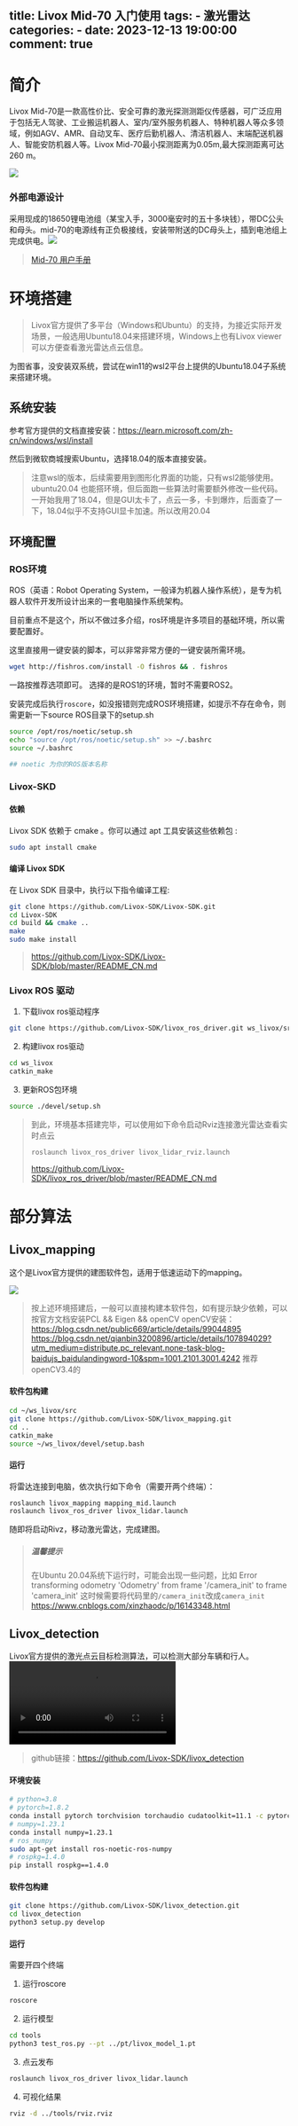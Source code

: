 title: Livox Mid-70 入门使用
tags: 
    - 激光雷达
categories:
    - 
date: 2023-12-13 19:00:00
comment: true
---

# 简介

Livox Mid-70是一款高性价比、安全可靠的激光探测测距仪传感器，可广泛应用于包括无人驾驶、工业搬运机器人、室内/室外服务机器人、特种机器人等众多领域，例如AGV、AMR、自动叉车、医疗后勤机器人、清洁机器人、末端配送机器人、智能安防机器人等。Livox Mid-70最小探测距离为0.05m,最大探测距离可达260 m。

![](2023-12-13-17-03-39.png)

### 外部电源设计

采用现成的18650锂电池组（某宝入手，3000毫安时的五十多块钱），带DC公头和母头。mid-70的电源线有正负极接线，安装带附送的DC母头上，插到电池组上完成供电。![](2023-12-19-14-23-46.png)

> [Mid-70 用户手册](https://terra-1-g.djicdn.com/65c028cd298f4669a7f0e40e50ba1131/Download/Mid-70/new/Livox%20Mid-70%20User%20Manual_CHS_v1.2.pdf)

# 环境搭建

> Livox官方提供了多平台（Windows和Ubuntu）的支持，为接近实际开发场景，一般选用Ubuntu18.04来搭建环境，Windows上也有Livox viewer可以方便查看激光雷达点云信息。

为图省事，没安装双系统，尝试在win11的wsl2平台上提供的Ubuntu18.04子系统来搭建环境。

## 系统安装

参考官方提供的文档直接安装：https://learn.microsoft.com/zh-cn/windows/wsl/install

然后到微软商城搜索Ubuntu，选择18.04的版本直接安装。

> 注意wsl的版本，后续需要用到图形化界面的功能，只有wsl2能够使用。
> ubuntu20.04 也能搭环境，但后面跑一些算法时需要额外修改一些代码。
> 一开始我用了18.04，但是GUI太卡了，点云一多，卡到爆炸，后面查了一下，18.04似乎不支持GUI显卡加速。所以改用20.04

## 环境配置

### ROS环境

ROS（英语：Robot Operating System，一般译为机器人操作系统），是专为机器人软件开发所设计出来的一套电脑操作系统架构。

目前重点不是这个，所以不做过多介绍，ros环境是许多项目的基础环境，所以需要配置好。

这里直接用一键安装的脚本，可以非常非常方便的一键安装所需环境。

``` bash
wget http://fishros.com/install -O fishros && . fishros
```
一路按推荐选项即可。
选择的是ROS1的环境，暂时不需要ROS2。

安装完成后执行`roscore`，如没报错则完成ROS环境搭建，如提示不存在命令，则需更新一下source ROS目录下的setup.sh

``` bash
source /opt/ros/noetic/setup.sh
echo "source /opt/ros/noetic/setup.sh" >> ~/.bashrc
source ~/.bashrc

## noetic 为你的ROS版本名称
```
>
### Livox-SKD

#### 依赖

Livox SDK 依赖于 cmake 。你可以通过 apt 工具安装这些依赖包 :

``` bash
sudo apt install cmake
```

#### 编译 Livox SDK
在 Livox SDK 目录中，执行以下指令编译工程:

``` bash
git clone https://github.com/Livox-SDK/Livox-SDK.git
cd Livox-SDK
cd build && cmake ..
make
sudo make install
```
> https://github.com/Livox-SDK/Livox-SDK/blob/master/README_CN.md

### Livox ROS 驱动

1. 下载livox ros驱动程序
``` bash
git clone https://github.com/Livox-SDK/livox_ros_driver.git ws_livox/src
```

2. 构建livox ros驱动
``` bash
cd ws_livox
catkin_make
```

3. 更新ROS包环境
``` bash
source ./devel/setup.sh
```

> 到此，环境基本搭建完毕，可以使用如下命令启动Rviz连接激光雷达查看实时点云
> ```
> roslaunch livox_ros_driver livox_lidar_rviz.launch
> ```
> 
> https://github.com/Livox-SDK/livox_ros_driver/blob/master/README_CN.md

# 部分算法

## Livox_mapping

这个是Livox官方提供的建图软件包，适用于低速运动下的mapping。

![](<mid40_hall (1).gif>)

> 按上述环境搭建后，一般可以直接构建本软件包，如有提示缺少依赖，可以按官方文档安装PCL && Eigen && openCV
> openCV安装：https://blog.csdn.net/public669/article/details/99044895
> https://blog.csdn.net/qianbin3200896/article/details/107894029?utm_medium=distribute.pc_relevant.none-task-blog-baidujs_baidulandingword-10&spm=1001.2101.3001.4242
> 推荐openCV3.4的

#### 软件包构建

``` bash
cd ~/ws_livox/src
git clone https://github.com/Livox-SDK/livox_mapping.git
cd ..
catkin_make
source ~/ws_livox/devel/setup.bash
```

#### 运行

将雷达连接到电脑，依次执行如下命令（需要开两个终端）：
``` bash
roslaunch livox_mapping mapping_mid.launch
roslaunch livox_ros_driver livox_lidar.launch
```

随即将启动Rivz，移动激光雷达，完成建图。

> ##### 温馨提示
> 在Ubuntu 20.04系统下运行时，可能会出现一些问题，比如
> Error transforming odometry 'Odometry' from frame '/camera_init' to frame 'camera_init'
> 这时候需要将代码里的`/camera_init`改成`camera_init`
> https://www.cnblogs.com/xinzhaodc/p/16143348.html

## Livox_detection

Livox官方提供的激光点云目标检测算法，可以检测大部分车辆和行人。
![](https://vdn.vzuu.com/SD/ae6cb25e-aba3-11ec-a4b6-020179c7da27.mp4?disable_local_cache=1&bu=078babd7&c=avc.0.0&f=mp4&expiration=1716816311&auth_key=1716816311-0-0-2939c4e6e6990f152598ba5d289315d4&v=ali&pu=078babd7)

> github链接：https://github.com/Livox-SDK/livox_detection

#### 环境安装

``` bash
# python=3.8
# pytorch=1.8.2
conda install pytorch torchvision torchaudio cudatoolkit=11.1 -c pytorch-lts -c nvidia
# numpy=1.23.1
conda install numpy=1.23.1
# ros_numpy
sudo apt-get install ros-noetic-ros-numpy
# rospkg=1.4.0
pip install rospkg==1.4.0
```

#### 软件包构建

``` bash
git clone https://github.com/Livox-SDK/livox_detection.git
cd livox_detection
python3 setup.py develop
```

#### 运行

需要开四个终端

1. 运行roscore
``` bash
roscore
```

2. 运行模型
``` bash 
cd tools
python3 test_ros.py --pt ../pt/livox_model_1.pt
```

3. 点云发布
``` bash
roslaunch livox_ros_driver livox_lidar.launch
```

4. 可视化结果
``` bash
rviz -d ../tools/rviz.rviz
```
